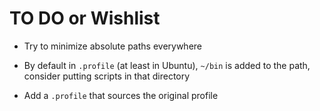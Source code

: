 # TO DO or Wishlist

 * Try to minimize absolute paths everywhere

 * By default in `.profile` (at least in Ubuntu), `~/bin` is added to the
   path, consider putting scripts in that directory

 * Add a `.profile` that sources the original profile


<!--
vim:linebreak:textwidth=78:spell:
-->
